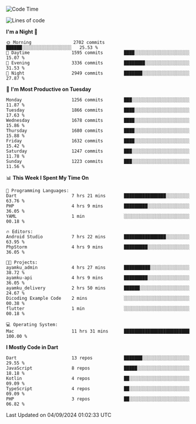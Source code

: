 <!--START_SECTION:waka-->
![Code Time](http://img.shields.io/badge/Code%20Time-723%20hrs%2055%20mins-blue)

![Lines of code](https://img.shields.io/badge/From%20Hello%20World%20I%27ve%20Written-3.5%20million%20lines%20of%20code-blue)

**I'm a Night 🦉** 

```text
🌞 Morning                2702 commits        ██████░░░░░░░░░░░░░░░░░░░   25.53 % 
🌆 Daytime                1595 commits        ████░░░░░░░░░░░░░░░░░░░░░   15.07 % 
🌃 Evening                3336 commits        ████████░░░░░░░░░░░░░░░░░   31.53 % 
🌙 Night                  2949 commits        ███████░░░░░░░░░░░░░░░░░░   27.87 % 
```
📅 **I'm Most Productive on Tuesday** 

```text
Monday                   1256 commits        ███░░░░░░░░░░░░░░░░░░░░░░   11.87 % 
Tuesday                  1866 commits        ████░░░░░░░░░░░░░░░░░░░░░   17.63 % 
Wednesday                1678 commits        ████░░░░░░░░░░░░░░░░░░░░░   15.86 % 
Thursday                 1680 commits        ████░░░░░░░░░░░░░░░░░░░░░   15.88 % 
Friday                   1632 commits        ████░░░░░░░░░░░░░░░░░░░░░   15.42 % 
Saturday                 1247 commits        ███░░░░░░░░░░░░░░░░░░░░░░   11.78 % 
Sunday                   1223 commits        ███░░░░░░░░░░░░░░░░░░░░░░   11.56 % 
```


📊 **This Week I Spent My Time On** 

```text
💬 Programming Languages: 
Dart                     7 hrs 21 mins       ████████████████░░░░░░░░░   63.76 % 
PHP                      4 hrs 9 mins        █████████░░░░░░░░░░░░░░░░   36.05 % 
YAML                     1 min               ░░░░░░░░░░░░░░░░░░░░░░░░░   00.18 % 

🔥 Editors: 
Android Studio           7 hrs 22 mins       ████████████████░░░░░░░░░   63.95 % 
PhpStorm                 4 hrs 9 mins        █████████░░░░░░░░░░░░░░░░   36.05 % 

🐱‍💻 Projects: 
ayamku_admin             4 hrs 27 mins       ██████████░░░░░░░░░░░░░░░   38.72 % 
ayamku-api               4 hrs 9 mins        █████████░░░░░░░░░░░░░░░░   36.05 % 
ayamku_delivery          2 hrs 50 mins       ██████░░░░░░░░░░░░░░░░░░░   24.67 % 
Dicoding Example Code    2 mins              ░░░░░░░░░░░░░░░░░░░░░░░░░   00.38 % 
flutter                  1 min               ░░░░░░░░░░░░░░░░░░░░░░░░░   00.18 % 

💻 Operating System: 
Mac                      11 hrs 31 mins      █████████████████████████   100.00 % 
```

**I Mostly Code in Dart** 

```text
Dart                     13 repos            ███████░░░░░░░░░░░░░░░░░░   29.55 % 
JavaScript               8 repos             █████░░░░░░░░░░░░░░░░░░░░   18.18 % 
Kotlin                   4 repos             ██░░░░░░░░░░░░░░░░░░░░░░░   09.09 % 
TypeScript               4 repos             ██░░░░░░░░░░░░░░░░░░░░░░░   09.09 % 
PHP                      3 repos             ██░░░░░░░░░░░░░░░░░░░░░░░   06.82 % 
```




 Last Updated on 04/09/2024 01:02:33 UTC
<!--END_SECTION:waka-->
